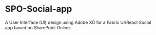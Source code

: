 # SPO-Social-app
A User Interface (UI) design using Adobe XD for a Fabric UI/React Social app based on SharePoint Online.
